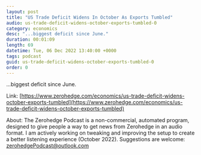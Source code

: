 ```yaml
---
layout: post
title: "US Trade Deficit Widens In October As Exports Tumbled"
audio: us-trade-deficit-widens-october-exports-tumbled-0
category: economics
desc: "...biggest deficit since June."
duration: 00:01:09
length: 69
datetime: Tue, 06 Dec 2022 13:40:00 +0000
tags: podcast
guid: us-trade-deficit-widens-october-exports-tumbled-0
order: 0
---
```

...biggest deficit since June.

Link: [https://www.zerohedge.com/economics/us-trade-deficit-widens-october-exports-tumbled](https://www.zerohedge.com/economics/us-trade-deficit-widens-october-exports-tumbled)

About: The Zerohedge Podcast is a non-commercial, automated program, designed to give people a way to get news from Zerohedge in an audio format.  I am actively working on tweaking and improving the setup to create a better listening experience (October 2022).  Suggestions are welcome: [zerohedgePodcast@outlook.com](mailto:zerohedgePodcast@outlook.com)